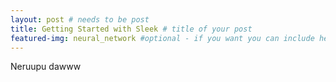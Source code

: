 ```yaml
---
layout: post # needs to be post
title: Getting Started with Sleek # title of your post
featured-img: neural_network #optional - if you want you can include hero image
---
```



Neruupu dawww
